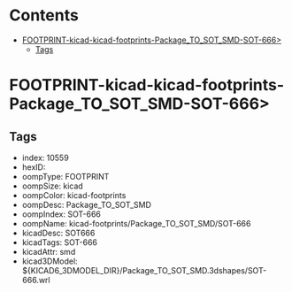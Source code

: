 



Contents
========

* [FOOTPRINT-kicad-kicad-footprints-Package_TO_SOT_SMD-SOT-666>](#footprint-kicad-kicad-footprints-package_to_sot_smd-sot-666)
	* [Tags](#tags)

# FOOTPRINT-kicad-kicad-footprints-Package_TO_SOT_SMD-SOT-666>

## Tags

- index: 10559
- hexID: 
- oompType: FOOTPRINT
- oompSize: kicad
- oompColor: kicad-footprints
- oompDesc: Package_TO_SOT_SMD
- oompIndex: SOT-666
- oompName: kicad-footprints/Package_TO_SOT_SMD/SOT-666
- kicadDesc: SOT666
- kicadTags: SOT-666
- kicadAttr: smd
- kicad3DModel: ${KICAD6_3DMODEL_DIR}/Package_TO_SOT_SMD.3dshapes/SOT-666.wrl
